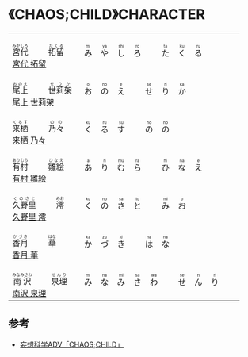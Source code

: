 # 《CHAOS;CHILD》CHARACTER

<table>
    <tbody>
        <tr>
            <td>
                <br>
                <ruby>
                    <span>宮代</span>
                    <rp>(</rp>
                    <rt>みやしろ</rt>
                    <rp>)</rp>
                </ruby>
                <span>&emsp;&emsp;</span>
                <ruby>
                    <span>拓留</span>
                    <rp>(</rp>
                    <rt>たくる</rt>
                    <rp>)</rp>
                </ruby>
                <br>
                <a href="https://zh.moegirl.org.cn/%E5%AE%AB%E4%BB%A3%E6%8B%93%E7%95%99" target="_blank">宮代 拓留</a>
                <br>
            </td>
            <td>
                <ruby>
                    み
                    <rp>(</rp>
                    <rt>mi</rt>
                    <rp>)</rp>
                </ruby>
                <span>&nbsp;&nbsp;</span>
                <ruby>
                    や
                    <rp>(</rp>
                    <rt>ya</rt>
                    <rp>)</rp>
                </ruby>
                <span>&nbsp;&nbsp;</span>
                <ruby>
                    し
                    <rp>(</rp>
                    <rt>shi</rt>
                    <rp>)</rp>
                </ruby>
                <span>&nbsp;&nbsp;</span>
                <ruby>
                    ろ
                    <rp>(</rp>
                    <rt>ro</rt>
                    <rp>)</rp>
                </ruby>
                <span>&emsp;&emsp;</span>
                <ruby>
                    た
                    <rp>(</rp>
                    <rt>ta</rt>
                    <rp>)</rp>
                </ruby>
                <span>&nbsp;&nbsp;</span>
                <ruby>
                    く
                    <rp>(</rp>
                    <rt>ku</rt>
                    <rp>)</rp>
                </ruby>
                <span>&nbsp;&nbsp;</span>
                <ruby>
                    る
                    <rp>(</rp>
                    <rt>ru</rt>
                    <rp>)</rp>
                </ruby>
            </td>
        </tr>
        <tr>
            <td>
                <br>
                <ruby>
                    <span>尾上</span>
                    <rp>(</rp>
                    <rt>おのえ</rt>
                    <rp>)</rp>
                </ruby>
                <span>&emsp;&emsp;</span>
                <ruby>
                    <span>世莉架</span>
                    <rp>(</rp>
                    <rt>せりか</rt>
                    <rp>)</rp>
                </ruby>
                <br>
                <a href="https://zh.moegirl.org.cn/%E5%B0%BE%E4%B8%8A%E4%B8%96%E8%8E%89%E6%9E%B6" target="_blank">尾上 世莉架</a>
                <br>
            </td>
            <td>
                <ruby>
                    お
                    <rp>(</rp>
                    <rt>o</rt>
                    <rp>)</rp>
                </ruby>
                <span>&nbsp;&nbsp;</span>
                <ruby>
                    の
                    <rp>(</rp>
                    <rt>no</rt>
                    <rp>)</rp>
                </ruby>
                <span>&nbsp;&nbsp;</span>
                <ruby>
                    え
                    <rp>(</rp>
                    <rt>e</rt>
                    <rp>)</rp>
                </ruby>
                <span>&emsp;&emsp;</span>
                <ruby>
                    せ
                    <rp>(</rp>
                    <rt>se</rt>
                    <rp>)</rp>
                </ruby>
                <span>&nbsp;&nbsp;</span>
                <ruby>
                    り
                    <rp>(</rp>
                    <rt>ri</rt>
                    <rp>)</rp>
                </ruby>
                <span>&nbsp;&nbsp;</span>
                <ruby>
                    か
                    <rp>(</rp>
                    <rt>ka</rt>
                    <rp>)</rp>
                </ruby>
            </td>
        </tr>
        <tr>
            <td>
                <br>
                <ruby>
                    <span>来栖</span>
                    <rp>(</rp>
                    <rt>くるす</rt>
                    <rp>)</rp>
                </ruby>
                <span>&emsp;&emsp;</span>
                <ruby>
                    <span>乃々</span>
                    <rp>(</rp>
                    <rt>のの</rt>
                    <rp>)</rp>
                </ruby>
                <br>
                <a href="https://zh.moegirl.org.cn/%E6%9D%A5%E6%A0%96%E4%B9%83%E4%B9%83" target="_blank">来栖 乃々</a>
                <br>
            </td>
            <td>
                <ruby>
                    く
                    <rp>(</rp>
                    <rt>ku</rt>
                    <rp>)</rp>
                </ruby>
                <span>&nbsp;&nbsp;</span>
                <ruby>
                    る
                    <rp>(</rp>
                    <rt>ru</rt>
                    <rp>)</rp>
                </ruby>
                <span>&nbsp;&nbsp;</span>
                <ruby>
                    す
                    <rp>(</rp>
                    <rt>su</rt>
                    <rp>)</rp>
                </ruby>
                <span>&emsp;&emsp;</span>
                <ruby>
                    の
                    <rp>(</rp>
                    <rt>no</rt>
                    <rp>)</rp>
                </ruby>
                <span>&nbsp;&nbsp;</span>
                <ruby>
                    の
                    <rp>(</rp>
                    <rt>no</rt>
                    <rp>)</rp>
                </ruby>
            </td>
        </tr>
        <tr>
            <td>
                <br>
                <ruby>
                    <span>有村</span>
                    <rp>(</rp>
                    <rt>ありむら</rt>
                    <rp>)</rp>
                </ruby>
                <span>&emsp;&emsp;</span>
                <ruby>
                    <span>雛絵</span>
                    <rp>(</rp>
                    <rt>ひなえ</rt>
                    <rp>)</rp>
                </ruby>
                <br>
                <a href="https://zh.moegirl.org.cn/%E6%9C%89%E6%9D%91%E9%9B%8F%E7%BB%98" target="_blank">有村 雛絵</a>
                <br>
            </td>
            <td>
                <ruby>
                    あ
                    <rp>(</rp>
                    <rt>a</rt>
                    <rp>)</rp>
                </ruby>
                <span>&nbsp;&nbsp;</span>
                <ruby>
                    り
                    <rp>(</rp>
                    <rt>ri</rt>
                    <rp>)</rp>
                </ruby>
                <span>&nbsp;&nbsp;</span>
                <ruby>
                    む
                    <rp>(</rp>
                    <rt>mu</rt>
                    <rp>)</rp>
                </ruby>
                <span>&nbsp;&nbsp;</span>
                <ruby>
                    ら
                    <rp>(</rp>
                    <rt>ra</rt>
                    <rp>)</rp>
                </ruby>
                <span>&emsp;&emsp;</span>
                <ruby>
                    ひ
                    <rp>(</rp>
                    <rt>hi</rt>
                    <rp>)</rp>
                </ruby>
                <span>&nbsp;&nbsp;</span>
                <ruby>
                    な
                    <rp>(</rp>
                    <rt>na</rt>
                    <rp>)</rp>
                </ruby>
                <span>&nbsp;&nbsp;</span>
                <ruby>
                    え
                    <rp>(</rp>
                    <rt>e</rt>
                    <rp>)</rp>
                </ruby>
            </td>
        </tr>
        <tr>
            <td>
                <br>
                <ruby>
                    <span>久野里</span>
                    <rp>(</rp>
                    <rt>くのさと</rt>
                    <rp>)</rp>
                </ruby>
                <span>&emsp;&emsp;</span>
                <ruby>
                    <span>澪</span>
                    <rp>(</rp>
                    <rt>みお</rt>
                    <rp>)</rp>
                </ruby>
                <br>
                <a href="https://zh.moegirl.org.cn/%E4%B9%85%E9%87%8E%E9%87%8C%E6%BE%AA" target="_blank">久野里 澪</a>
                <br>
            </td>
            <td>
                <ruby>
                    く
                    <rp>(</rp>
                    <rt>ku</rt>
                    <rp>)</rp>
                </ruby>
                <span>&nbsp;&nbsp;</span>
                <ruby>
                    の
                    <rp>(</rp>
                    <rt>no</rt>
                    <rp>)</rp>
                </ruby>
                <span>&nbsp;&nbsp;</span>
                <ruby>
                    さ
                    <rp>(</rp>
                    <rt>sa</rt>
                    <rp>)</rp>
                </ruby>
                <span>&nbsp;&nbsp;</span>
                <ruby>
                    と
                    <rp>(</rp>
                    <rt>to</rt>
                    <rp>)</rp>
                </ruby>
                <span>&emsp;&emsp;</span>
                <ruby>
                    み
                    <rp>(</rp>
                    <rt>mi</rt>
                    <rp>)</rp>
                </ruby>
                <span>&nbsp;&nbsp;</span>
                <ruby>
                    お
                    <rp>(</rp>
                    <rt>o</rt>
                    <rp>)</rp>
                </ruby>
            </td>
        </tr>
        <tr>
            <td>
                <br>
                <ruby>
                    <span>香月</span>
                    <rp>(</rp>
                    <rt>かづき</rt>
                    <rp>)</rp>
                </ruby>
                <span>&emsp;&emsp;</span>
                <ruby>
                    <span>華</span>
                    <rp>(</rp>
                    <rt>はな</rt>
                    <rp>)</rp>
                </ruby>
                <br>
                <a href="https://zh.moegirl.org.cn/%E9%A6%99%E6%9C%88%E5%8D%8E" target="_blank">香月 華</a>
                <br>
            </td>
            <td>
                <ruby>
                    か
                    <rp>(</rp>
                    <rt>ka</rt>
                    <rp>)</rp>
                </ruby>
                <span>&nbsp;&nbsp;</span>
                <ruby>
                    づ
                    <rp>(</rp>
                    <rt>zu</rt>
                    <rp>)</rp>
                </ruby>
                <span>&nbsp;&nbsp;</span>
                <ruby>
                    き
                    <rp>(</rp>
                    <rt>ki</rt>
                    <rp>)</rp>
                </ruby>
                <span>&emsp;&emsp;</span>
                <ruby>
                    は
                    <rp>(</rp>
                    <rt>ha</rt>
                    <rp>)</rp>
                </ruby>
                <span>&nbsp;&nbsp;</span>
                <ruby>
                    な
                    <rp>(</rp>
                    <rt>na</rt>
                    <rp>)</rp>
                </ruby>
            </td>
        </tr>
        <tr>
            <td>
                <br>
                <ruby>
                    <span>南沢</span>
                    <rp>(</rp>
                    <rt>みなみさわ</rt>
                    <rp>)</rp>
                </ruby>
                <span>&emsp;&emsp;</span>
                <ruby>
                    <span>泉理</span>
                    <rp>(</rp>
                    <rt>せんり</rt>
                    <rp>)</rp>
                </ruby>
                <br>
                <a href="https://zh.moegirl.org.cn/%E5%8D%97%E6%B3%BD%E6%B3%89%E7%90%86" target="_blank">南沢 泉理</a>
                <br>
            </td>
            <td>
                <ruby>
                    み
                    <rp>(</rp>
                    <rt>mi</rt>
                    <rp>)</rp>
                </ruby>
                <span>&nbsp;&nbsp;</span>
                <ruby>
                    な
                    <rp>(</rp>
                    <rt>na</rt>
                    <rp>)</rp>
                </ruby>
                <span>&nbsp;&nbsp;</span>
                <ruby>
                    み
                    <rp>(</rp>
                    <rt>mi</rt>
                    <rp>)</rp>
                </ruby>
                <span>&nbsp;&nbsp;</span>
                <ruby>
                    さ
                    <rp>(</rp>
                    <rt>sa</rt>
                    <rp>)</rp>
                </ruby>
                <span>&nbsp;&nbsp;</span>
                <ruby>
                    わ
                    <rp>(</rp>
                    <rt>wa</rt>
                    <rp>)</rp>
                </ruby>
                <span>&emsp;&emsp;</span>
                <ruby>
                    せ
                    <rp>(</rp>
                    <rt>se</rt>
                    <rp>)</rp>
                </ruby>
                <span>&nbsp;&nbsp;</span>
                <ruby>
                    ん
                    <rp>(</rp>
                    <rt>n</rt>
                    <rp>)</rp>
                </ruby>
                <span>&nbsp;&nbsp;</span>
                <ruby>
                    り
                    <rp>(</rp>
                    <rt>ri</rt>
                    <rp>)</rp>
                </ruby>
            </td>
        </tr>
    </tbody>
</table>

## 参考

- [妄想科学ADV「CHAOS;CHILD」](https://chaoschild.jp/origin/#chara)
